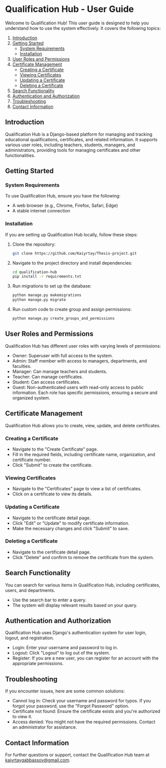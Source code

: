 # Qualification Hub - User Guide

Welcome to Qualification Hub! This user guide is designed to help you understand how to use the system effectively. It covers the following topics:

1. [Introduction](#introduction)
2. [Getting Started](#getting-started)
   - [System Requirements](#system-requirements)
   - [Installation](#installation)
3. [User Roles and Permissions](#user-roles-and-permissions)
4. [Certificate Management](#certificate-management)
   - [Creating a Certificate](#creating-a-certificate)
   - [Viewing Certificates](#viewing-certificates)
   - [Updating a Certificate](#updating-a-certificate)
   - [Deleting a Certificate](#deleting-a-certificate)
5. [Search Functionality](#search-functionality)
6. [Authentication and Authorization](#authentication-and-authorization)
7. [Troubleshooting](#troubleshooting)
8. [Contact Information](#contact-information)

## Introduction

Qualification Hub is a Django-based platform for managing and tracking educational qualifications, certificates, and related information. It supports various user roles, including teachers, students, managers, and administrators, providing tools for managing certificates and other functionalities.

## Getting Started

### System Requirements

To use Qualification Hub, ensure you have the following:

- A web browser (e.g., Chrome, Firefox, Safari, Edge)
- A stable internet connection

### Installation

If you are setting up Qualification Hub locally, follow these steps:

1. Clone the repository:

   ```bash
   git clone https://github.com/Kaiyrtay/Thesis-project.git
   ```

2. Navigate to the project directory and install dependencies:

   ```bash
   cd qualification-hub
   pip install -r requirements.txt
   ```

3. Run migrations to set up the database:

   ```bash
   python manage.py makemigrations
   python manage.py migrate
   ```

4. Run custom code to create group and assign permissions:
   ```bash
   python manage.py create_groups_and_permissions
   ```

## User Roles and Permissions

Qualification Hub has different user roles with varying levels of permissions:

- Owner: Superuser with full access to the system.
- Admin: Staff member with access to managers, departments, and faculties.
- Manager: Can manage teachers and students.
- Teacher: Can manage certificates.
- Student: Can access certificates.
- Guest: Non-authenticated users with read-only access to public information.
  Each role has specific permissions, ensuring a secure and organized system.

## Certificate Management

Qualification Hub allows you to create, view, update, and delete certificates.

### Creating a Certificate

- Navigate to the "Create Certificate" page.
- Fill in the required fields, including certificate name, organization, and certificate number.
- Click "Submit" to create the certificate.

### Viewing Certificates

- Navigate to the "Certificates" page to view a list of certificates.
- Click on a certificate to view its details.

### Updating a Certificate

- Navigate to the certificate detail page.
- Click "Edit" or "Update" to modify certificate information.
- Make the necessary changes and click "Submit" to save.

### Deleting a Certificate

- Navigate to the certificate detail page.
- Click "Delete" and confirm to remove the certificate from the system.

## Search Functionality

You can search for various items in Qualification Hub, including certificates, users, and departments.

- Use the search bar to enter a query.
- The system will display relevant results based on your query.

## Authentication and Authorization

Qualification Hub uses Django's authentication system for user login, logout, and registration.

- Login: Enter your username and password to log in.
- Logout: Click "Logout" to log out of the system.
- Register: If you are a new user, you can register for an account with the appropriate permissions.

## Troubleshooting

If you encounter issues, here are some common solutions:

- Cannot log in: Check your username and password for typos. If you forgot your password, use the "Forgot Password" option.
- Certificate not found: Ensure the certificate exists and you're authorized to view it.
- Access denied: You might not have the required permissions. Contact an administrator for assistance.

## Contact Information

For further questions or support, contact the Qualification Hub team at kaiyrtaygabbassov@gmail.com.
